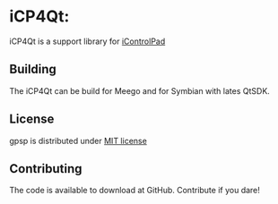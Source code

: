 iCP4Qt:
===========================
iCP4Qt is a support library for [iControlPad]


Building
----------
The iCP4Qt can be build for Meego and for Symbian with lates QtSDK.

License
-------

gpsp is distributed under [MIT license](https://github.com/Summeli/iCP4Qt/blob/master/MIT-LICENSE.txt)

Contributing
-------

The code is available to download at GitHub. Contribute if you dare!


[iControlPad]: http://icontrolpad.com/
